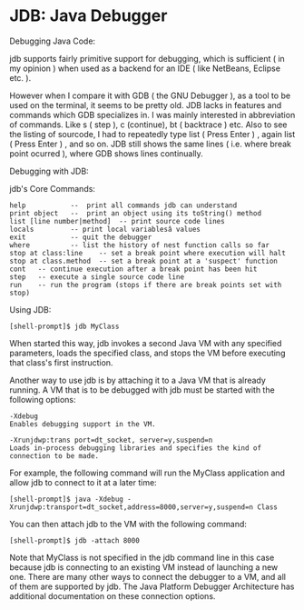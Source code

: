 # JDB: Java Debugger

Debugging Java Code:

jdb supports fairly primitive support for debugging, which is sufficient ( in my opinion ) when used as a backend for an IDE ( like NetBeans, Eclipse etc. ).


However when I compare it with GDB ( the GNU Debugger ), as a tool to be used on the terminal, it seems to be pretty old. JDB lacks in features and commands which GDB specializes in. I was mainly interested in abbreviation of commands. Like  s ( step ), c (continue), bt ( backtrace ) etc. Also to see the listing of sourcode, I had to repeatedly type list ( Press Enter ) , again list  ( Press Enter ) , and so on. JDB still shows the same lines ( i.e. where break point ocurred ), where GDB shows lines continually.


Debugging with JDB:

jdb's Core Commands:

    help           --  print all commands jdb can understand
    print object   --  print an object using its toString() method
    list [line number|method]  -- print source code lines
    locals         -- print local variablesâ values
    exit           -- quit the debugger
    where          -- list the history of nest function calls so far
    stop at class:line    -- set a break point where execution will halt
    stop at class.method  -- set a break point at a 'suspect' function
    cont   -- continue execution after a break point has been hit
    step   -- execute a single source code line
    run    -- run the program (stops if there are break points set with stop)
    

Using JDB:

    [shell-prompt]$ jdb MyClass 

When  started this way, jdb invokes a second Java VM with any specified parameters, loads the specified class, and stops the VM before  executing that class's first instruction.


Another way to use jdb is by attaching it to a Java VM that is already running.  A VM that is to be debugged with jdb must be started with the following options:

    -Xdebug
    Enables debugging support in the VM.

    -Xrunjdwp:trans port=dt_socket, server=y,suspend=n
    Loads in-process debugging libraries and specifies the kind of connection to be made.                         


For example, the following command will run the MyClass application and allow jdb to connect to it at a later time:

    [shell-prompt]$ java -Xdebug -Xrunjdwp:transport=dt_socket,address=8000,server=y,suspend=n Class

You can then attach jdb to the VM with the following command:

    [shell-prompt]$ jdb -attach 8000

Note that MyClass is not specified in the jdb command line in this case because  jdb is connecting to an existing VM instead of launching a new one. There are many other ways to connect the debugger to a VM, and  all  of them are supported by jdb.  The Java Platform Debugger Architecture has additional documentation on these connection options.
